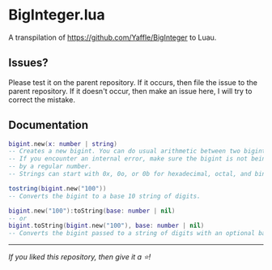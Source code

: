 # BigInteger.lua

A transpilation of https://github.com/Yaffle/BigInteger to Luau.

## Issues?

Please test it on the parent repository. If it occurs, then file
the issue to the parent repository. If it doesn't occur, then
make an issue here, I will try to correct the mistake.

## Documentation

```lua
bigint.new(x: number | string)
-- Creates a new bigint. You can do usual arithmetic between two bigint objects.
-- If you encounter an internal error, make sure the bigint is not being multiplied
-- by a regular number.
-- Strings can start with 0x, 0o, or 0b for hexadecimal, octal, and binary respectively.

tostring(bigint.new("100"))
-- Converts the bigint to a base 10 string of digits.

bigint.new("100"):toString(base: number | nil)
-- or
bigint.toString(bigint.new("100"), base: number | nil)
-- Converts the bigint passed to a string of digits with an optional base.
```

---

_If you liked this repository, then give it a ⭐!_
